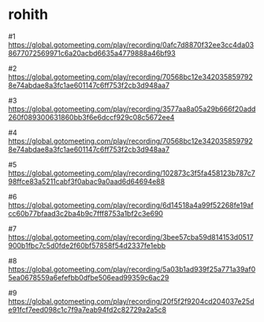 # rohith

#1
https://global.gotomeeting.com/play/recording/0afc7d8870f32ee3cc4da038677072569971c6a20acbd6635a4779888a46bf93

#2
https://global.gotomeeting.com/play/recording/70568bc12e3420358597928e74abdae8a3fc1ae601147c6ff753f2cb3d948aa7

#3
https://global.gotomeeting.com/play/recording/3577aa8a05a29b666f20add260f089300631860bb3f6e6dccf929c08c5672ee4

#4 
https://global.gotomeeting.com/play/recording/70568bc12e3420358597928e74abdae8a3fc1ae601147c6ff753f2cb3d948aa7

#5
https://global.gotomeeting.com/play/recording/102873c3f5fa458123b787c798ffce83a5211cabf3f0abac9a0aad6d64694e88

#6
https://global.gotomeeting.com/play/recording/6d14518a4a99f52268fe19afcc60b77bfaad3c2ba4b9c7fff8753a1bf2c3e690

#7
https://global.gotomeeting.com/play/recording/3bee57cba59d814153d0517900b1fbc7c5d0fde2f60bf57858f54d2337fe1ebb

#8
https://global.gotomeeting.com/play/recording/5a03b1ad939f25a771a39af05ea0678559a6efefbb0dfbe506ead99359c6ac29

#9
https://global.gotomeeting.com/play/recording/20f5f2f9204cd204037e25de91fcf7eed098c1c7f9a7eab94fd2c82729a2a5c8

